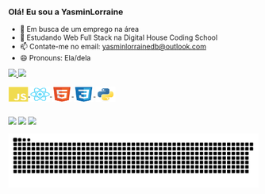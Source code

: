 ### Olá! Eu sou a YasminLorraine

- 🔭 Em busca de um emprego na área
- 🌱 Estudando Web Full Stack na Digital House Coding School
- 📫 Contate-me no email: yasminlorrainedb@outlook.com
- 😄 Pronouns: Ela/dela

<div>
  <a href='https://github.com/YasminLorraine'>
    <img height='180cm' src='https://github-readme-stats.vercel.app/api?username=YasminLorraine&show_icons=true&theme=dracula&include_all_commits=true&count_private=true'>
    <img height="180cm" src ="/github-readme-stats.vercel.app/api/top-langs/?username=YasminLorraine&layout=compact&langs_count=7&theme=dracula"/>
</div>
             
  
  <div style="display: inline_block"><br>
  <img align="center" alt="Yasmin-Js" height="30" width="40" src="https://raw.githubusercontent.com/devicons/devicon/master/icons/javascript/javascript-plain.svg">
  <img align="center" alt="Yasmin-React" height="30" width="40" src="https://raw.githubusercontent.com/devicons/devicon/master/icons/react/react-original.svg">
  <img align="center" alt="Yasmin-HTML" height="30" width="40" src="https://raw.githubusercontent.com/devicons/devicon/master/icons/html5/html5-original.svg">
  <img align="center" alt="Yasmin-CSS" height="30" width="40" src="https://raw.githubusercontent.com/devicons/devicon/master/icons/css3/css3-original.svg">
  <img align="center" alt="Yasmin-Python" height="30" width="40" src="https://raw.githubusercontent.com/devicons/devicon/master/icons/python/python-original.svg">
</div>
  
  ##
  
  <div> 
  <a href="https://instagram.com/yaasmin_lorraine" target="_blank"><img src="https://img.shields.io/badge/-Instagram-%23E4405F?style=for-the-badge&logo=instagram&logoColor=white" target="_blank"></a>
  <a href = "mailto:yasminlorrainedb@outlook.com"><img src="https://img.shields.io/badge/-Gmail-%23333?style=for-the-badge&logo=gmail&logoColor=white" target="_blank"></a>
  <a href="https://www.linkedin.com/in/yasmin-lorraine-duarte-batista-1928b8168/" target="_blank"><img src="https://img.shields.io/badge/-LinkedIn-%230077B5?style=for-the-badge&logo=linkedin&logoColor=white" target="_blank"></a> 
 
  ![Snake animation](https://github.com/YasminLorraine/YasminLorraine/blob/output/github-contribution-grid-snake.svg)
</div>
